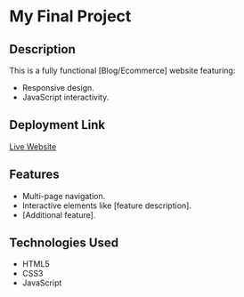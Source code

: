 # My Final Project

## Description
This is a fully functional [Blog/Ecommerce] website featuring:
- Responsive design.
- JavaScript interactivity.

## Deployment Link
[Live Website](https://your-deployment-link.com)

## Features
- Multi-page navigation.
- Interactive elements like [feature description].
- [Additional feature].

## Technologies Used
- HTML5
- CSS3
- JavaScript